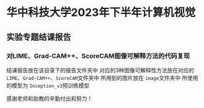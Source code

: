 # 华中科技大学2023年下半年计算机视觉

## 实验专题结课报告

### 对LIME、Grad-CAM++、ScoreCAM图像可解释方法的代码复现

结课报告放在该目录下的报告文件夹中
对应的3种图像可解释性方法放在对应的 `LIME`、`Grad-CAM++`、`ScoreCAM`文件夹中
所用到的图片放在 `image`文件夹中
所使用的模型为 `Inception_v3`预训练模型

感谢老师和助教的辛勤付出和努力！
